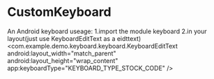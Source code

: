 # CustomKeyboard
An Android keyboard
useage: 
  1.import the module keyboard
  2.in your layout(just use KeyboardEditText as a eidttext)
      <com.example.demo.keyboard.keyboard.KeyboardEditText
        android:layout_width="match_parent"
        android:layout_height="wrap_content"
        app:keyboardType="KEYBOARD_TYPE_STOCK_CODE"
       />
